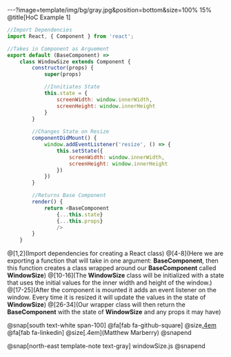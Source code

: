 ---?image=template/img/bg/gray.jpg&position=bottom&size=100% 15%
@title[HoC Example 1]

```javascript
//Import Dependencies
import React, { Component } from 'react';

//Takes in Component as Arguement
export default (BaseComponent) => 
    class WindowSize extends Component {
        constructor(props) {
            super(props)

            //Innitiates State
            this.state = {
                screenWidth: window.innerWidth,
                screenHeight: window.innerHeight
            }
        }
        
        //Changes State on Resize
        componentDidMount() {
            window.addEventListener('resize', () => {
                this.setState({
                    screenWidth: window.innerWidth,
                    screenHeight: window.innerHeight
                })
            })
        }

        //Returns Base Component
        render() {
            return <BaseComponent 
                {...this.state}
                {...this.props}
                />
        }
    }
```

@[1,2](Import dependencies for creating a React class)
@[4-8](Here we are exporting a function that will take in one argument: **BaseComponent**, then this function creates a class wrapped around our **BaseComponent** called **WindowSize**)
@[10-16](The **WindowSize** class will be initialized with a state that uses the initial values for the inner width and height of the window.)
@[17-25](After the component is mounted it adds an event listener on the window.  Every time it is resized it will update the values in the state of **WindowSize**)
@[26-34](Our wrapper class will then return the **BaseComponent** with the state of **WindowSize** and any props it may have)

@snap[south text-white span-100]
@fa[fab fa-github-square]
@size[.4em](marberrym)
@fa[fab fa-linkedin]
@size[.4em](Matthew Marberry)
@snapend

@snap[north-east template-note text-gray]
windowSize.js
@snapend